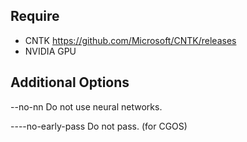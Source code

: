 Require
-------
- CNTK
  https://github.com/Microsoft/CNTK/releases
- NVIDIA GPU


Additional Options
------------------
--no-nn            Do not use neural networks.

----no-early-pass  Do not pass.
                   (for CGOS)
